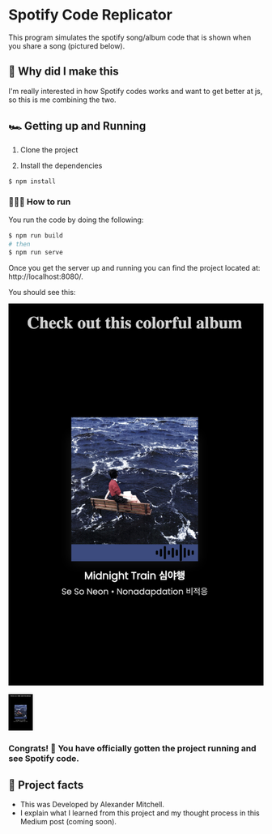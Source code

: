 # Spotify Code Replicator

This program simulates the spotify song/album code that is shown when you share a song (pictured below).

## 🤔 Why did I make this

I'm really interested in how Spotify codes works and want to get better at js, so this is me combining the two.


## 🏎 Getting up and Running

1. Clone the project

2. Install the dependencies
```bash
$ npm install
```

### 🏃🏽‍♂️ How to run
You run the code by doing the following:
```bash
$ npm run build
# then
$ npm run serve
```
Once you get the server up and running you can find the project located at: http://localhost:8080/.

You should see this:

![Se so neon album](./src/images/output.png)

<img src="./src/images/output.png" width="48">

### Congrats! 🥳 You have officially gotten the project running and see Spotify code.

## 💯 Project facts
* This was Developed by Alexander Mitchell.
* I explain what I learned from this project and my thought process in this Medium post (coming soon).


